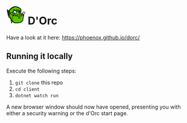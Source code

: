 # <img src="https://raw.githubusercontent.com/Phoenox/dorc/main/client/wwwroot/images/logo.png" height="50"> D'Orc

Have a look at it here: https://phoenox.github.io/dorc/

## Running it locally

Execute the following steps:
1.  `git clone` this repo
2.  `cd client`
3.  `dotnet watch run`

A new browser window should now have opened, presenting you with either a security warning or the d'Orc start page.